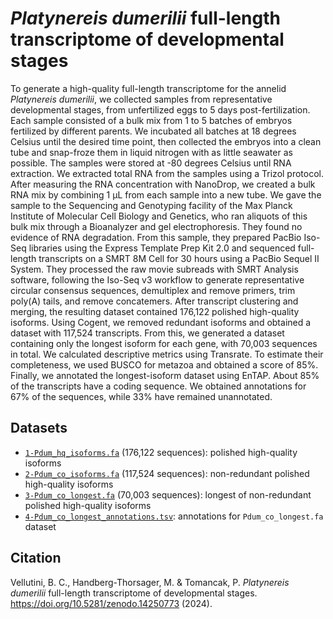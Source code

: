 # *Platynereis dumerilii* full-length transcriptome of developmental stages

To generate a high-quality full-length transcriptome for the annelid *Platynereis dumerilii*, we collected samples from representative developmental stages, from unfertilized eggs to 5 days post-fertilization. Each sample consisted of a bulk mix from 1 to 5 batches of embryos fertilized by different parents. We incubated all batches at 18 degrees Celsius until the desired time point, then collected the embryos into a clean tube and snap-froze them in liquid nitrogen with as little seawater as possible. The samples were stored at -80 degrees Celsius until RNA extraction. We extracted total RNA from the samples using a Trizol protocol. After measuring the RNA concentration with NanoDrop, we created a bulk RNA mix by combining 1 µL from each sample into a new tube. We gave the sample to the Sequencing and Genotyping facility of the Max Planck Institute of Molecular Cell Biology and Genetics, who ran aliquots of this bulk mix through a Bioanalyzer and gel electrophoresis. They found no evidence of RNA degradation. From this sample, they prepared PacBio Iso-Seq libraries using the Express Template Prep Kit 2.0 and sequenced full-length transcripts on a SMRT 8M Cell for 30 hours using a PacBio Sequel II System. They processed the raw movie subreads with SMRT Analysis software, following the Iso-Seq v3 workflow to generate representative circular consensus sequences, demultiplex and remove primers, trim poly(A) tails, and remove concatemers. After transcript clustering and merging, the resulting dataset contained 176,122 polished high-quality isoforms. Using Cogent, we removed redundant isoforms and obtained a dataset with 117,524 transcripts. From this, we generated a dataset containing only the longest isoform for each gene, with 70,003 sequences in total. We calculated descriptive metrics using Transrate. To estimate their completeness, we used BUSCO for metazoa and obtained a score of 85%. Finally, we annotated the longest-isoform dataset using EnTAP. About 85% of the transcripts have a coding sequence. We obtained annotations for 67% of the sequences, while 33% have remained unannotated.

## Datasets

- [`1-Pdum_hq_isoforms.fa`]() (176,122 sequences): polished high-quality isoforms 
- [`2-Pdum_co_isoforms.fa`]() (117,524 sequences): non-redundant polished high-quality isoforms
- [`3-Pdum_co_longest.fa`]() (70,003 sequences): longest of non-redundant polished high-quality isoforms
- [`4-Pdum_co_longest_annotations.tsv`](): annotations for `Pdum_co_longest.fa` dataset

## Citation

Vellutini, B. C., Handberg-Thorsager, M. & Tomancak, P. *Platynereis dumerilii* full-length transcriptome of developmental stages. https://doi.org/10.5281/zenodo.14250773 (2024).
  

